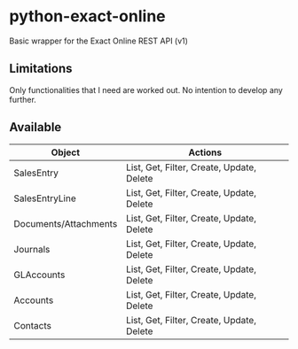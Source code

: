 # python-exact-online
Basic wrapper for the Exact Online REST API (v1)

## Limitations
Only functionalities that I need are worked out. No intention to develop any further.

## Available

| Object        | Actions       |
| ------------- | ------------- |
| SalesEntry  | List, Get, Filter, Create, Update, Delete  |
| SalesEntryLine  | List, Get, Filter, Create, Update, Delete  |
| Documents/Attachments  | List, Get, Filter, Create, Update, Delete  |
| Journals  | List, Get, Filter, Create, Update, Delete  |
| GLAccounts  | List, Get, Filter, Create, Update, Delete  |
| Accounts  | List, Get, Filter, Create, Update, Delete  |
| Contacts  | List, Get, Filter, Create, Update, Delete  |